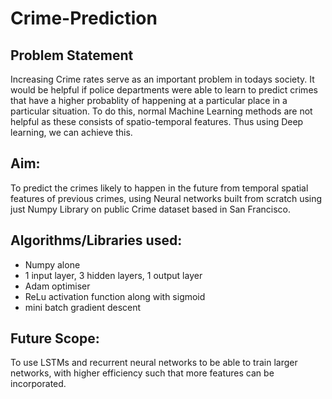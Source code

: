 # Crime-Prediction
## Problem Statement
Increasing Crime rates serve as an important problem in todays society. It would be helpful if police departments were able to learn to predict crimes that have a higher probablity of happening at a particular place in a particular situation. To do this, normal Machine Learning methods are not helpful as these consists of spatio-temporal features. Thus using Deep learning, we can achieve this. 
## Aim: 
To predict the crimes likely to happen in the future from temporal spatial features of previous crimes, using Neural networks built from scratch using just Numpy Library on public Crime dataset based in San Francisco.
## Algorithms/Libraries used:
- Numpy alone
- 1 input layer, 3 hidden layers, 1  output layer
- Adam optimiser 
- ReLu activation function along with sigmoid
- mini batch gradient descent
## Future Scope:
To use LSTMs and recurrent neural networks to be able to train larger networks, with higher efficiency such that more features can be incorporated.
